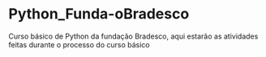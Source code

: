 # Python_Funda-oBradesco
Curso básico de Python da fundação Bradesco, aqui estarão as atividades feitas durante o processo do curso básico
